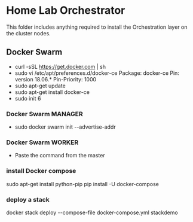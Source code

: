 # Home Lab Orchestrator

This folder includes anything required to install the Orchestration layer on the cluster nodes.

## Docker Swarm

- curl -sSL https://get.docker.com | sh
- sudo vi /etc/apt/preferences.d/docker-ce
Package: docker-ce
Pin: version 18.06.*
Pin-Priority: 1000
- sudo apt-get update
- sudo apt-get install docker-ce
- sudo init 6

### Docker Swarm MANAGER
- sudo docker swarm init --advertise-addr <manager-IP>

### Docker Swarm WORKER
- Paste the command from the master

### install Docker compose
sudo apt-get install python-pip
pip install -U docker-compose

### deploy a stack
docker stack deploy --compose-file docker-compose.yml stackdemo

